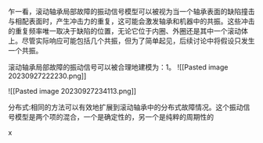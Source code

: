
乍一看，滚动轴承局部故障的振动信号模型可以被视为当一个轴承表面的缺陷撞击与相配表面时，产生冲击力的重复，这可能会激发轴承和机器中的共振。这些冲击的重复频率唯一取决于缺陷的位置，无论它位于内圈、外圈还是其中一个滚动体上。尽管实际响应可能包括几个共振，但为了简单起见，后续讨论中将假设只发生一个共振。

滚动轴承局部故障的振动信号可以被合理地建模为：​1​。
![[Pasted image 20230927222230.png]]

![[Pasted image 20230927234113.png]]

分布式:相同的方法可以有效地扩展到滚动轴承中的分布式故障情况。这个振动信号模型是两个项的混合，一个是确定性的，另一个是纯粹的周期性的

x